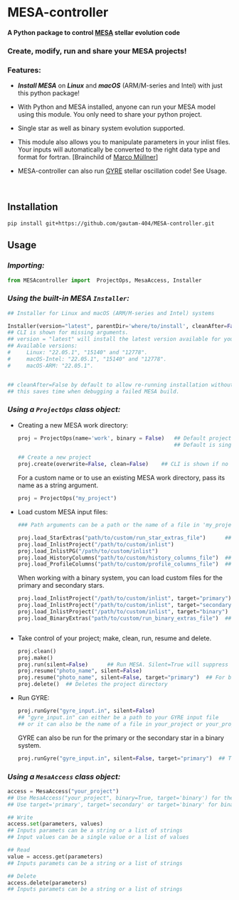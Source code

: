# MESA-controller

<!-- <a href="https://zenodo.org/badge/latestdoi/589065195"><img src="https://zenodo.org/badge/589065195.svg" alt="DOI" width=150></a> -->

#### A Python package to control [MESA](https://github.com/MESAHub/mesa) stellar evolution code


### Create, modify, run and share your MESA projects!  

### Features:

  * ***Install MESA*** on ***Linux*** and ***macOS*** (ARM/M-series and Intel) with just this python package!

  * With Python and MESA installed, anyone can run your MESA model using this module. You only need to share your python project.
  
  * Single star as well as binary system evolution supported.

  * This module also allows you to manipulate parameters in your inlist files. Your inputs will automatically be converted to the right data type and format for fortran. [Brainchild of [Marco Müllner](https://github.com/MarcoMuellner/PyMesaHandler)]

  * MESA-controller can also run [GYRE](https://github.com/rhdtownsend/gyre) stellar oscillation code! See Usage.



<br>

## Installation
```
pip install git+https://github.com/gautam-404/MESA-controller.git
```

## Usage

### ***Importing:***
  ```python
  from MESAcontroller import  ProjectOps, MesaAccess, Installer
  ```
  
  
### ***Using the built-in MESA `Installer`:***
  ```python
  ## Installer for Linux and macOS (ARM/M-series and Intel) systems
  
  Installer(version="latest", parentDir='where/to/install', cleanAfter=False )     
  ## CLI is shown for missing arguments.  
  ## version = "latest" will install the latest version available for your system.
  ## Available versions: 
  #     Linux: "22.05.1", "15140" and "12778".
  #     macOS-Intel: "22.05.1", "15140" and "12778".  
  #     macOS-ARM: "22.05.1".
 
  
  ## cleanAfter=False by default to allow re-running installation without removing downloaded files, 
  ## this saves time when debugging a failed MESA build.
  ```
  
### ***Using a `ProjectOps` class object:***
  * Creating a new MESA work directory:
    ```python
    proj = ProjectOps(name='work', binary = False)   ## Default project name is 'work'. 
                                                     ## Default is single star evolution.

    ## Create a new project
    proj.create(overwrite=False, clean=False)    ## CLI is shown if no arguments are passed                       
    ```
    For a custom name or to use an existing MESA work directory, pass its name as a string argument.
    ```python
    proj = ProjectOps("my_project")
    ```
  * Load custom MESA input files:
    ```python
    ### Path arguments can be a path or the name of a file in 'my_project' directory ###
    
    proj.load_StarExtras("path/to/custom/run_star_extras_file")      ## Load custom run_star_extras.f90
    proj.load_InlistProject("/path/to/custom/inlist")                       ## Load custom inlist_project 
    proj.load_InlistPG("/path/to/custom/inlist")                       ## Load custom inlist_pgstar    
    proj.load_HistoryColumns("path/to/custom/history_columns_file")  ## Load custom history_columns
    proj.load_ProfileColumns("path/to/custom/profile_columns_file")  ## Load custom profile_columns
    ```
    When working with a binary system, you can load custom files for the primary and secondary stars.
    ```python
    proj.load_InlistProject("/path/to/custom/inlist", target="primary")     ## Load custom 'inlist1'
    proj.load_InlistProject("/path/to/custom/inlist", target="secondary")   ## Load custom 'inlist2'
    proj.load_InlistProject("/path/to/custom/inlist", target="binary")      ## Load custom 'inlist_pgstar'
    proj.load_BinaryExtras("path/to/custom/run_binary_extras_file")  ## Load custom run_binary_extras.f90
    ```

    ```
    
  * Take control of your project; make, clean, run, resume and delete.
    ```python
    proj.clean()
    proj.make()
    proj.run(silent=False)      ## Run MESA. Silent=True will suppress console output and write to a runlog file.
    proj.resume("photo_name", silent=False)
    proj.resume("photo_name", silent=False, target="primary")  ## For binary systems. Can be "primary" or "secondary"
    proj.delete()  ## Deletes the project directory
    ```
    
  * Run GYRE:
    ```python
    proj.runGyre("gyre_input.in", silent=False)  
    ## "gyre_input.in" can either be a path to your GYRE input file
    ## or it can also be the name of a file in your_project or your_project/LOGS directory
    ```
    GYRE can also be run for the primary or the secondary star in a binary system.
    ```python
    proj.runGyre("gyre_input.in", silent=False, target="primary")  ## Target can be "primary" or "secondary"
    ```

### ***Using a `MesaAccess` class object:***
  ```python
  access = MesaAccess("your_project")  
  ## Use MesaAccess("your_project", binary=True, target='binary') for the default project name 'work'.
  ## Use target='primary', target='secondary' or target='binary' for binary systems.

  ## Write
  access.set(parameters, values)              
  ## Inputs paramets can be a string or a list of strings
  ## Input values can be a single value or a list of values
  
  ## Read
  value = access.get(parameters)   
  ## Inputs paramets can be a string or a list of strings

  ## Delete
  access.delete(parameters)
  ## Inputs paramets can be a string or a list of strings
  ```
